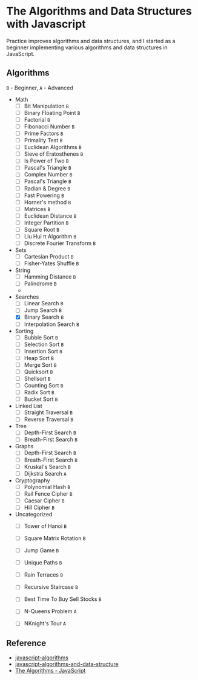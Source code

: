 # The Algorithms and Data Structures with Javascript

Practice improves algorithms and data structures, and I started as a beginner implementing various algorithms and data structures in JavaScript.

## Algorithms

`B` - Beginner, `A` - Advanced

- Math
    - [ ] Bit Manipulation `B`
    - [ ] Binary Floating Point `B`
    - [ ] Factorial `B`
    - [ ] Fibonacci Number `B`
    - [ ] Prime Factors `B`
    - [ ] Primality Test `B`
    - [ ] Euclidean Algorithms `B`
    - [ ] Sieve of Eratosthenes `B`
    - [ ] Is Power of Two `B`
    - [ ] Pascal's Triangle `B`
    - [ ] Complex Number `B`
    - [ ] Pascal's Triangle `B`
    - [ ] Radian & Degree `B`
    - [ ] Fast Powering `B`
    - [ ] Horner's method  `B`
    - [ ] Matrices   `B`
    - [ ] Euclidean Distance   `B`
    - [ ] Integer Partition   `B`
    - [ ] Square Root   `B`
    - [ ] Liu Hui π Algorithm   `B`
    - [ ] Discrete Fourier Transform    `B`

- Sets
    - [ ] Cartesian Product `B`
    - [ ] Fisher-Yates Shuffle `B`

- String
    - [ ] Hamming Distance `B`
    - [ ] Palindrome `B`
    - 
- Searches
  - [ ] Linear Search `B`
  - [ ] Jump Search `B`
  - [x] Binary Search `B`
  - [ ] Interpolation Search `B`
  
- Sorting
    - [ ] Bubble Sort `B`
    - [ ] Selection Sort `B`
    - [ ] Insertion Sort `B`
    - [ ] Heap Sort `B`
    - [ ] Merge Sort `B`
    - [ ] Quicksort `B`
    - [ ] Shellsort `B`
    - [ ] Counting Sort `B`
    - [ ] Radix Sort `B`
    - [ ] Bucket Sort `B`

- Linked List
    - [ ] Straight Traversal `B`
    - [ ] Reverse Traversal `B`

- Tree
    - [ ] Depth-First Search `B`
    - [ ] Breath-First Search `B`

- Graphs
    - [ ] Depth-First Search `B`
    - [ ] Breath-First Search `B`
    - [ ] Kruskal's Search `B`
    - [ ] Dijkstra Search `A`

- Cryptography
    - [ ] Polynomial Hash `B`
    - [ ] Rail Fence Cipher `B`
    - [ ] Caesar Cipher `B`
    - [ ] Hill Cipher `B`

- Uncategorized
    - [ ] Tower of Hanoi `B`
    - [ ] Square Matrix Rotation `B`
    - [ ] Jump Game `B`
    - [ ] Unique Paths `B`
    - [ ] Rain Terraces `B`
    - [ ] Recursive Staircase `B`
    - [ ] Best Time To Buy Sell Stocks `B`
    - [ ] N-Queens Problem `A`
    - [ ] NKnight's Tour `A`


## Reference
- [javascript-algorithms](https://github.com/trekhleb/javascript-algorithms/tree/master)
- [javascript-algorithms-and-data-structure](https://github.com/Ren0503/javascript-algorithms-and-data-structure/tree/master)
- [The Algorithms - JavaScript](https://github.com/TheAlgorithms/JavaScript)
